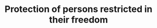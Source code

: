 ---
title: Protection of persons restricted in their freedom
file: EN-Protection-of-persons-restricted-in-their-freedom.pdf
situace:
  - other-situations
---